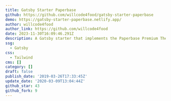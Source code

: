 ```yaml
---
title: Gatsby Starter Paperbase
github: https://github.com/willcode4food/gatsby-starter-paperbase
demo: https://gatsby-starter-paperbase.netlify.app/
author: willcode4food
author_link: https://github.com/willcode4food
date: 2023-11-30T16:09:46.291Z
description: A Gatsby starter that implements the Paperbase Premium Theme from Material UI
ssg:
  - Gatsby
css:
  - Tailwind
cms: []
category: []
draft: false
publish_date: '2019-03-26T17:33:45Z'
update_date: '2020-03-09T13:04:44Z'
github_star: 43
github_fork: 9
---
```

